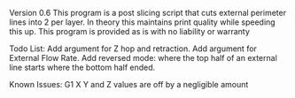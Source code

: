 Version 0.6
This program is a post slicing script that cuts external perimeter lines into 2 per layer. In theory this maintains print quality while speeding this up.
This program is provided as is with no liability or warranty

Todo List:
  Add argument for Z hop and retraction.
  Add argument for External Flow Rate.
  Add reversed mode: where the top half of an external line starts where the bottom half ended.


Known Issues:
  G1 X Y and Z values are off by a negligible amount

